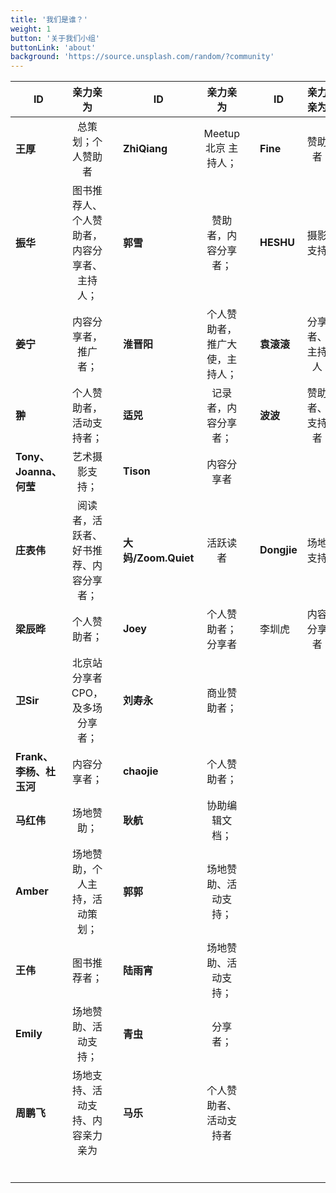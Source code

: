 ```yaml
---
title: '我们是谁？'
weight: 1
button: '关于我们小组'
buttonLink: 'about'
background: 'https://source.unsplash.com/random/?community'
---
```



| ID        | 亲力亲为 |  | ID        | 亲力亲为 |  |ID        | 亲力亲为 |  |
|--------------|:-------------:|---------:|-----------|:-------------:|---------:|-----------|:-------------:|---------:|
| **王厚** | 总策划；个人赞助者  |         | **ZhiQiang**  | Meetup 北京 主持人；  |           |  **Fine**   |  赞助者 |           |    |   |           |
|  **振华**   |图书推荐人、个人赞助者，内容分享者、主持人；   |           |  **郭雪**  | 赞助者，内容分享者；  |           |  **HESHU**  | 摄影支持   |           |    |   |           |
|  **姜宁**    |  内容分享者，推广者；  |           |  **淮晋阳**  | 个人赞助者，推广大使，主持人；  |           |  **袁滚滚**  |  分享者、主持人 |           |    |   |           |
|  **翀**    | 个人赞助者，活动支持者；  |           |   **适兕**  | 记录者，内容分享者；  |           | **波波**   | 赞助者、支持者  |           |    |   |           |
| **Tony、Joanna、何莹**    | 艺术摄影支持；  |           | **Tison**  |  内容分享者 |           |    |   |           |    |   |           |
|  **庄表伟**   | 阅读者，活跃者、好书推荐、内容分享者；  |           | **大妈/Zoom.Quiet**   | 活跃读者  |           | **Dongjie**   | 场地支持  |           |    |   |           |
| **梁辰晔**    | 个人赞助者；  |           |  **Joey**  | 个人赞助者；分享者  |           |    李圳虎| 内容分享者  |           |    |   |           |
|  **卫Sir**   | 北京站分享者CPO，及多场分享者；  |         |   **刘寿永**   |   商业赞助者； |           |    |   |           |    |   |           |
| **Frank、李杨、杜玉河**    | 内容分享者；  |           |  **chaojie**  |   个人赞助者； |           |    |   |           |    |   |           |
|  **马红伟**   | 场地赞助；  |           |   **耿航** |  协助编辑文档； |           |    |   |           |    |   |           |
| **Amber**    | 场地赞助，个人主持，活动策划；  |           |  **郭郭**  | 场地赞助、活动支持；  |           |    |   |           |    |   |           |
|   **王伟**  | 图书推荐者；  |           |   **陆雨宵** | 场地赞助、活动支持；  |           |    |   |           |    |   |           |
|  **Emily**   | 场地赞助、活动支持；  |           |  **青虫**  | 分享者；  |           |    |   |           |    |   |           |
|   **周鹏飞**  | 场地支持、活动支持、内容亲力亲为  |           |   **马乐** |  个人赞助者、活动支持者 |           |    |   |           |    |   |           |
|     |   |           |    |   |           |    |   |           |    |   |           |    |   |           |    |   |           |
|     |   |           |    |   |           |
|     |   |           |    |   |           |
|     |   |           |    |   |           |
|     |   |           |    |   |           |
|     |   |           |    |   |           |